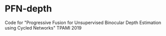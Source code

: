 # PFN-depth
Code for "Progressive Fusion for Unsupervised Binocular Depth Estimation using Cycled Networks" TPAMI 2019
